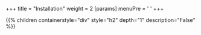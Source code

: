+++
title = "Installation"
weight = 2
[params]
  menuPre = '<i class="fa-brands fa-python"></i> '
+++ 

{{% children containerstyle="div" style="h2" depth="1" description="False" %}}

